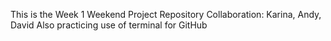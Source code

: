 This is the Week 1 Weekend Project Repository
Collaboration: Karina, Andy, David
Also practicing use of terminal for GitHub